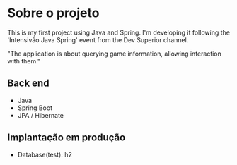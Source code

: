 # Sobre o projeto

This is my first project using Java and Spring. I'm developing it following the 'Intensivão Java Spring' event from the Dev Superior channel.

"The application is about querying game information, allowing interaction with them."

## Back end
- Java
- Spring Boot
- JPA / Hibernate
  
<!--
## Front end
- HTML / CSS / JS / TypeScript
- ReactJS
- React Native
- Apex Charts
- Expo
-->

## Implantação em produção
- Database(test): h2


<!--
# Como executar o projeto

## Back end
Pré-requisitos: Java 11

```bash
# clonar repositório
git clone https://github.com/devsuperior/sds1-wmazoni

# entrar na pasta do projeto back end
cd backend

# executar o projeto
./mvnw spring-boot:run
```

## Front end web
Pré-requisitos: npm / yarn

```bash
# clonar repositório
git clone https://github.com/devsuperior/sds1-wmazoni

# entrar na pasta do projeto front end web
cd front-web
-->
